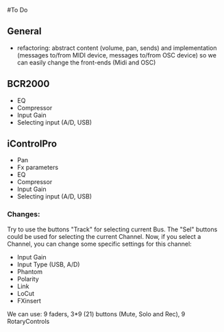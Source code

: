 #To Do

## General
- refactoring: abstract content (volume, pan, sends) and implementation (messages to/from MIDI device, messages to/from OSC device) so we can easily change the front-ends (Midi and OSC)

## BCR2000
- EQ
- Compressor
- Input Gain
- Selecting input (A/D, USB)

## iControlPro
- Pan
- Fx parameters
- EQ
- Compressor
- Input Gain
- Selecting input (A/D, USB)

### Changes:
Try to use the buttons "Track" for selecting current Bus. The "Sel" buttons could be used for selecting the current Channel.
Now, if you select a Channel, you can change some specific settings for this channel:
- Input Gain
- Input Type (USB, A/D)
- Phantom
- Polarity
- Link
- LoCut
- FXinsert

We can use: 9 faders, 3\*9 (21) buttons (Mute, Solo and Rec), 9 RotaryControls

